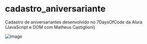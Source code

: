 # cadastro_aniversariante
Cadastro de aniversariantes desenvolvido no 7DaysOfCode da Alura (JavaScript e DOM com Matheus Castiglioni)

![image](https://github.com/user-attachments/assets/11d8c93a-f457-46ab-a8da-6b0a8cdd6938)
